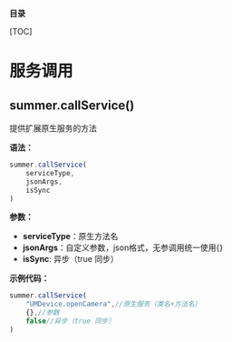 **目录**

[TOC]

# 服务调用

## summer.callService()
提供扩展原生服务的方法

**语法：**
```javascript
summer.callService(
	serviceType,
	jsonArgs,
	isSync
)
```

**参数：**
+ **serviceType**：原生方法名
+ **jsonArgs**：自定义参数，json格式，无参调用统一使用{}
+ **isSync**: 异步（true 同步）

**示例代码：**
```javascript
summer.callService(
	"UMDevice.openCamera",//原生服务（类名+方法名）
	{},//参数
	false//异步（true 同步）
)
```

